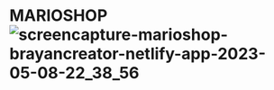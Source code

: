 # MARIOSHOP![screencapture-marioshop-brayancreator-netlify-app-2023-05-08-22_38_56](https://user-images.githubusercontent.com/85414364/236987863-9b13fd5a-2503-4c10-bb0e-38de600bd3f3.png)
